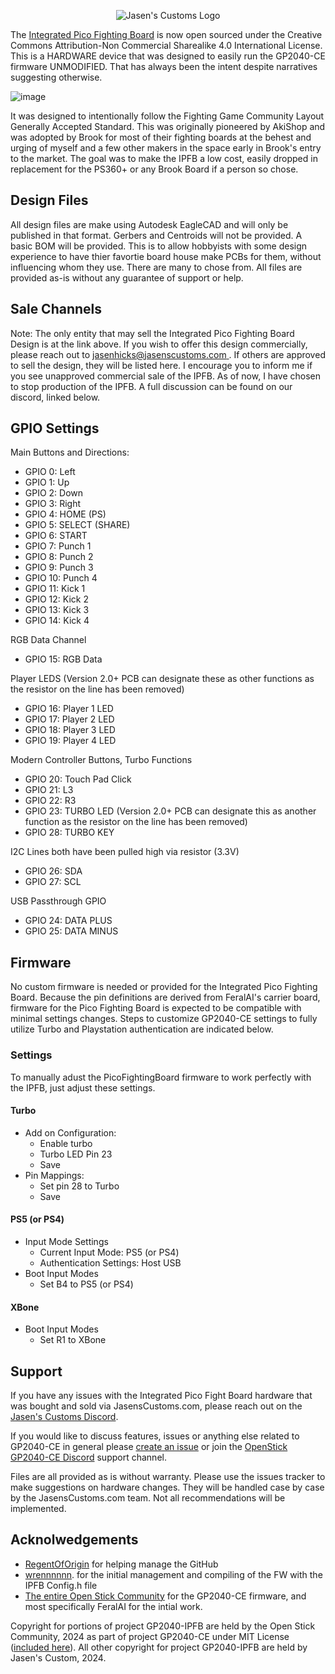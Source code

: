<p align="center">
  <img alt="Jasen's Customs Logo" src="https://jasenscustoms.com/cdn/shop/files/jcc_logo.png?width=125" />
</p>

The <a href="https://jasenscustoms.com/collections/fight-stick-pcbs/products/integrated-pico-fighting-board-gp2040ce">Integrated Pico Fighting Board</a> is now open sourced under the Creative Commons Attribution-Non Commercial Sharealike 4.0 International License. This is a HARDWARE device that was designed to easily run the GP2040-CE firmware UNMODIFIED. That has always been the intent despite narratives suggesting otherwise.

![image](https://github.com/user-attachments/assets/0402e3fc-74b1-4511-bbe3-5bbda8b60b5d)


It was designed to intentionally follow the Fighting Game Community Layout Generally Accepted Standard. This was originally pioneered by AkiShop and was adopted by Brook for most of their fighting boards at the behest and urging of myself and a few other makers in the space early in Brook's entry to the market. The goal was to make the IPFB a low cost, easily dropped in replacement for the PS360+ or any Brook Board if a person so chose.

## Design Files

All design files are make using Autodesk EagleCAD and will only be published in that format. Gerbers and Centroids will not be provided. A basic BOM will be provided. This is to allow hobbyists with some design experience to have thier favortie board house make PCBs for them, without influencing whom they use. There are many to chose from. All files are provided as-is without any guarantee of support or help. 

## Sale Channels

Note: The only entity that may sell the Integrated Pico Fighting Board Design is at the link above. If you wish to offer this design commercially, please reach out to [jasenhicks@jasenscustoms.com ](mailto:jasenhicks@jasenscustoms.com). If others are approved to sell the design, they will be listed here. I encourage you to inform me if you see unapproved commercial sale of the IPFB. As of now, I have chosen to stop production of the IPFB. A full discussion can be found on our discord, linked below.

## GPIO Settings 

Main Buttons and Directions:

- GPIO 0: Left
- GPIO 1: Up
- GPIO 2: Down
- GPIO 3: Right
- GPIO 4: HOME (PS)
- GPIO 5: SELECT (SHARE)
- GPIO 6: START
- GPIO 7: Punch 1
- GPIO 8: Punch 2
- GPIO 9: Punch 3
- GPIO 10: Punch 4
- GPIO 11: Kick 1
- GPIO 12: Kick 2
- GPIO 13: Kick 3
- GPIO 14: Kick 4

RGB Data Channel

- GPIO 15: RGB Data

Player LEDS (Version 2.0+ PCB can designate these as other functions as the resistor on the line has been removed)

- GPIO 16: Player 1 LED
- GPIO 17: Player 2 LED
- GPIO 18: Player 3 LED
- GPIO 19: Player 4 LED

Modern Controller Buttons, Turbo Functions

- GPIO 20: Touch Pad Click
- GPIO 21: L3
- GPIO 22: R3
- GPIO 23: TURBO LED (Version 2.0+ PCB can designate this as another function as the resistor on the line has been removed)
- GPIO 28: TURBO KEY

I2C Lines both have been pulled high via resistor (3.3V)

- GPIO 26: SDA
- GPIO 27: SCL

USB Passthrough GPIO

- GPIO 24: DATA PLUS
- GPIO 25: DATA MINUS

## Firmware

No custom firmware is needed or provided for the Integrated Pico Fighting Board. Because the pin definitions are derived from FeralAI's carrier board, firmware for the Pico Fighting Board is expected to be compatible with minimal settings changes. Steps to customize GP2040-CE settings to fully utilize Turbo and Playstation authentication are indicated below.

### Settings
To manually adust the PicoFightingBoard firmware to work perfectly with the IPFB, just adjust these settings.

#### Turbo
- Add on Configuration:
  - Enable turbo
  - Turbo LED Pin 23
  - Save
- Pin Mappings:
  - Set pin 28 to Turbo
  - Save

#### PS5 (or PS4)
- Input Mode Settings
  - Current Input Mode: PS5 (or PS4)
  - Authentication Settings: Host USB
- Boot Input Modes
  - Set B4 to PS5 (or PS4)

#### XBone
- Boot Input Modes
  - Set R1 to XBone

## Support

If you have any issues with the Integrated Pico Fight Board hardware that was bought and sold via JasensCustoms.com, please reach out on the [Jasen's Customs Discord](https://discord.gg/M9E8PFHSCm).

If you would like to discuss features, issues or anything else related to GP2040-CE in general please [create an issue](https://github.com/OpenStickCommunity/GP2040-CE/issues/new) or join the [OpenStick GP2040-CE Discord](https://discord.gg/k2pxhke7q8) support channel.

Files are all provided as is without warranty. Please use the issues tracker to make suggestions on hardware changes. They will be handled case by case by the JasensCustoms.com team. Not all recommendations will be implemented. 

## Acknolwedgements

- [RegentOfOrigin](https://github.com/RegentOfOrigin) for helping manage the GitHub
- [wrennnnnn](https://github.com/wrennnnnn). for the initial management and compiling of the FW with the IPFB Config.h file
- [The entire Open Stick Community](https://github.com/OpenStickCommunity) for the GP2040-CE firmware, and most specifically FeralAI for the intial work.

Copyright for portions of project GP2040-IPFB are held by the Open Stick Community, 2024 as part of project GP2040-CE under MIT License ([included here](LICENSE)).  All other copyright for project GP2040-IPFB are held by Jasen's Custom, 2024.
